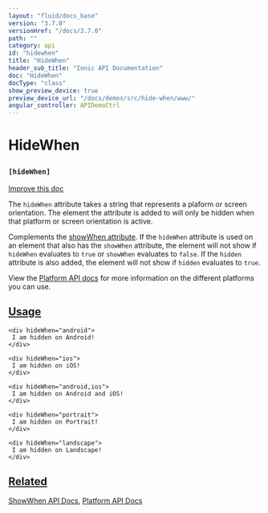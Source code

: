 ```yaml
---
layout: "fluid/docs_base"
version: "3.7.0"
versionHref: "/docs/3.7.0"
path: ""
category: api
id: "hidewhen"
title: "HideWhen"
header_sub_title: "Ionic API Documentation"
doc: "HideWhen"
docType: "class"
show_preview_device: true
preview_device_url: "/docs/demos/src/hide-when/www/"
angular_controller: APIDemoCtrl
---
```










<h1 class="api-title">
<a class="anchor" name="hide-when" href="#hide-when"></a>

HideWhen
<h3><code>[hideWhen]</code></h3>






</h1>

<a class="improve-v2-docs" href="http://github.com/ionic-team/ionic/edit/v3/src/components/show-hide-when/hide-when.ts#L4">
Improve this doc
</a>






<p>The <code>hideWhen</code> attribute takes a string that represents a plaform or screen orientation.
The element the attribute is added to will only be hidden when that platform or screen orientation is active.</p>
<p>Complements the <a href="../ShowWhen">showWhen attribute</a>. If the <code>hideWhen</code> attribute is used on an
element that also has the <code>showWhen</code> attribute, the element will not show if <code>hideWhen</code> evaluates
to <code>true</code> or <code>showWhen</code> evaluates to <code>false</code>. If the <code>hidden</code> attribute is also added, the element
will not show if <code>hidden</code> evaluates to <code>true</code>.</p>
<p>View the <a href="../../../platform/Platform">Platform API docs</a> for more information on the different
platforms you can use.</p>




<!-- @usage tag -->

<h2><a class="anchor" name="usage" href="#usage">Usage</a></h2>

<pre><code class="lang-html">&lt;div hideWhen=&quot;android&quot;&gt;
 I am hidden on Android!
&lt;/div&gt;

&lt;div hideWhen=&quot;ios&quot;&gt;
 I am hidden on iOS!
&lt;/div&gt;

&lt;div hideWhen=&quot;android,ios&quot;&gt;
 I am hidden on Android and iOS!
&lt;/div&gt;

&lt;div hideWhen=&quot;portrait&quot;&gt;
 I am hidden on Portrait!
&lt;/div&gt;

&lt;div hideWhen=&quot;landscape&quot;&gt;
 I am hidden on Landscape!
&lt;/div&gt;
</code></pre>




<!-- @property tags -->



<!-- instance methods on the class -->




<!-- related link -->

<h2><a class="anchor" name="related" href="#related">Related</a></h2>

<a href="../ShowWhen">ShowWhen API Docs</a>,
<a href="../../../platform/Platform">Platform API Docs</a><!-- end content block -->


<!-- end body block -->

